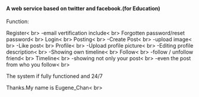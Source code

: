 <h4>A web service based on twitter and facebook.(for Education)</h4>

<p>Function:</p>
Register< br>
 -email vertification include< br>
Forgotten password/reset password< br>
Login< br>
Posting< br>
 -Create Post< br>
 -upload image< br>
 -Like post< br>
Profile< br>
 -Upload profile picture< br>
 -Editing profile description< br>
 -Showing own timeline< br>
Follow< br>
 -follow / unfollow friend< br>
Timeline< br>
 -showing not only your post< br>
 -even the post from who you follow< br>

<p>The system if fully functioned and 24/7</p>

Thanks.My name is Eugene_Chan< br>
